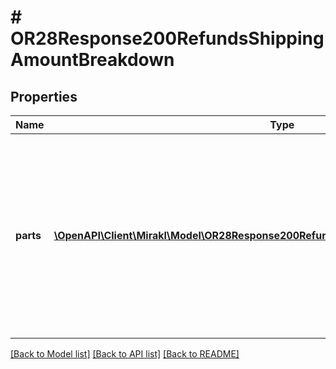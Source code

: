 # # OR28Response200RefundsShippingAmountBreakdown

## Properties

Name | Type | Description | Notes
------------ | ------------- | ------------- | -------------
**parts** | [**\OpenAPI\Client\Mirakl\Model\OR28Response200RefundsShippingAmountBreakdownParts[]**](OR28Response200RefundsShippingAmountBreakdownParts.md) | The parts which constitute the total amount. &lt;br/&gt;Each part can have different invoicing rules. The sum of the amount of each part is equal to the total amount. Multiple parts can be returned in tax mode TAX_INCLUDED. | [optional]

[[Back to Model list]](../../README.md#models) [[Back to API list]](../../README.md#endpoints) [[Back to README]](../../README.md)
